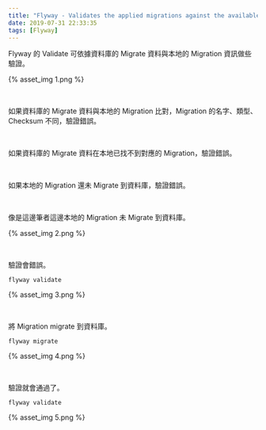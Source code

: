 ```yaml
---
title: "Flyway - Validates the applied migrations against the available ones"
date: 2019-07-31 22:33:35
tags: [Flyway]
---
```


Flyway 的 Validate 可依據資料庫的 Migrate 資料與本地的 Migration 資訊做些驗證。  

<!-- More -->

{% asset_img 1.png %}

</br>


如果資料庫的 Migrate 資料與本地的 Migration 比對，Migration 的名字、類型、Checksum 不同，驗證錯誤。  

</br>


如果資料庫的 Migrate 資料在本地已找不到對應的 Migration，驗證錯誤。  

</br>


如果本地的 Migration 還未 Migrate 到資料庫，驗證錯誤。  

</br>


像是這邊筆者這邊本地的 Migration 未 Migrate 到資料庫。  

{% asset_img 2.png %}

</br>


驗證會錯誤。  

    flyway validate

{% asset_img 3.png %}

</br>


將 Migration migrate 到資料庫。

    flyway migrate

{% asset_img 4.png %}

</br>


驗證就會通過了。  

    flyway validate

{% asset_img 5.png %}
